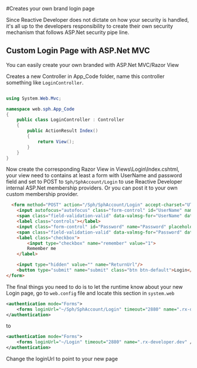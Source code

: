 ﻿#Creates your own brand login page

Since Reactive Developer does not dictate on how your security is handled, it's all up to the developers responsibility to create their own security mechanism that follows ASP.Net security pipe line.


## Custom Login Page with ASP.Net MVC
You can easily create your own branded with ASP.Net MVC/Razor View


Creates a new Controller in App_Code folder, name this controller something like `LoginController`.

```csharp

using System.Web.Mvc;

namespace web.sph.App_Code
{
    public class LoginController : Controller
    {
        public ActionResult Index()
        {
            return View();
        }
    }
}


```



Now create the corresponding Razor View in Views\Login\Index.cshtml, your view need to contains at least a form with UserName and password field and set to POST to `Sph/SphAccount/Login` to use Reactive Developer internal ASP.Net membership providers. Or you can post it to your own custom membership provider.

```html
  <form method="POST" action="/Sph/SphAccount/Login" accept-charset="UTF-8">
	<input autofocus="autofocus" class="form-control" id="UserName" name="UserName" placeholder="UserName" required="True" type="text" value="" />
	<span class="field-validation-valid" data-valmsg-for="UserName" data-valmsg-replace="true"></span>
	<label class="controls"></label>
	<input class="form-control" id="Password" name="Password" placeholder="Password" required="True" type="password" />
	<span class="field-validation-valid" data-valmsg-for="Password" data-valmsg-replace="true"></span>
	<label class="checkbox">
		<input type="checkbox" name="remember" value="1">
		Remember me
	</label>

	<input type="hidden" value="" name="ReturnUrl"/>
	<button type="submit" name="submit" class="btn btn-default">Login</button>
</form>

```

The final things you need to do is to let the runtime know about your new Login page, go to `web.config` file and locate this section in `system.web`
```xml
<authentication mode="Forms">
    <forms loginUrl="~/Sph/SphAccount/Login" timeout="2880" name=".rx-developer.dev" />
</authentication>
```
to
```xml
<authentication mode="Forms">
    <forms loginUrl="~/Login" timeout="2880" name=".rx-developer.dev" />
</authentication>
```

Change the loginUrl to point to your new page